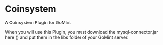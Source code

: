 # Coinsystem
A Coinsystem Plugin for GoMint

When you will use this Plugin, you must download the mysql-connector.jar here () and put them in the libs folder of your GoMint server.
